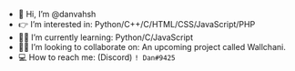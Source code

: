 - 👋 Hi, I’m @danvahsh
- 👉 I’m interested in: Python/C++/C/HTML/CSS/JavaScript/PHP
- 👨‍🎓 I’m currently learning: Python/C/JavaScript
- 👨‍💻 I’m looking to collaborate on: An upcoming project called Wallchani.
- 💻 How to reach me: (Discord) `! Dan#9425`
